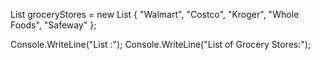 List<string> groceryStores = new List<string>
        {
            "Walmart",
            "Costco",
            "Kroger",
            "Whole Foods",
            "Safeway"
        };
 
   Console.WriteLine("List :");
Console.WriteLine("List of Grocery Stores:");

